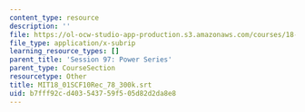 ```yaml
---
content_type: resource
description: ''
file: https://ol-ocw-studio-app-production.s3.amazonaws.com/courses/18-01sc-single-variable-calculus-fall-2010/b7fff92cd403543759f505d82d2da8e8_MIT18_01SCF10Rec_78_300k.srt
file_type: application/x-subrip
learning_resource_types: []
parent_title: 'Session 97: Power Series'
parent_type: CourseSection
resourcetype: Other
title: MIT18_01SCF10Rec_78_300k.srt
uid: b7fff92c-d403-5437-59f5-05d82d2da8e8
---
```

